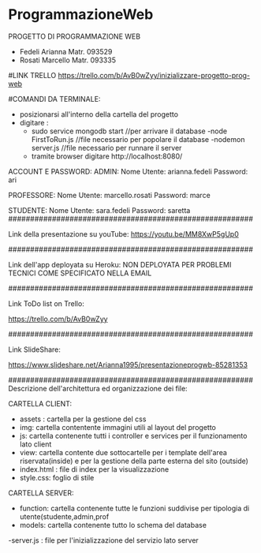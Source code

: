 # ProgrammazioneWeb
PROGETTO DI PROGRAMMAZIONE WEB 
- Fedeli Arianna Matr. 093529
- Rosati Marcello Matr. 093335


#LINK TRELLO
https://trello.com/b/AvB0wZyy/inizializzare-progetto-prog-web

#COMANDI DA TERMINALE:
- posizionarsi all'interno della cartella del progetto
- digitare :
    - sudo service mongodb start    //per arrivare il database
    -node FirstToRun.js  //file necessario per popolare il database
    -nodemon server.js     //file necessario per runnare il server
    - tramite browser digitare http://localhost:8080/

ACCOUNT E PASSWORD:
ADMIN:
Nome Utente: arianna.fedeli
Password: ari

PROFESSORE:
Nome Utente: marcello.rosati
Password: marce

STUDENTE:
Nome Utente: sara.fedeli
Password: saretta
########################################################

Link della presentazione su youTube:
https://youtu.be/MM8XwP5gUp0


########################################################

Link dell'app deployata su Heroku:
NON DEPLOYATA PER PROBLEMI TECNICI COME SPECIFICATO NELLA EMAIL

########################################################

Link ToDo list on Trello:

https://trello.com/b/AvB0wZyy

########################################################

Link SlideShare:

https://www.slideshare.net/Arianna1995/presentazioneprogwb-85281353

########################################################
Descrizione dell'architettura ed organizzazione dei file:

CARTELLA CLIENT:
 - assets : cartella per la gestione del css
 - img: cartella contentente immagini utili al layout del progetto
 - js: cartella contenente tutti i controller e services per il funzionamento lato client
 - view: cartella contente due sottocartelle per i template dell'area riservata(inside) e per la gestione della parte esterna del sito (outside)
 - index.html : file di index per la visualizzazione
 - style.css: foglio di stile

 CARTELLA SERVER:
 - function: cartella contenente tutte le funzioni suddivise per tipologia di utente(studente,admin,prof
 - models: cartella contenente tutto lo schema del database


 -server.js : file per l'inizializzazione del servizio lato server